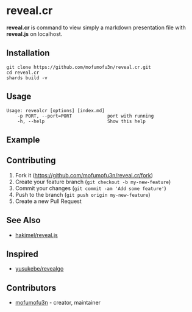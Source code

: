 # reveal.cr

**reveal.cr** is command to view simply a markdown presentation file with **reveal.js** on localhost.

## Installation

```
git clone https://github.com/mofumofu3n/reveal.cr.git
cd reveal.cr
shards build -v
```

## Usage

```
Usage: revealcr [options] [index.md]
    -p PORT, --port=PORT             port with running
    -h, --help                       Show this help
```

## Example


## Contributing

1. Fork it (<https://github.com/mofumofu3n/reveal.cr/fork>)
2. Create your feature branch (`git checkout -b my-new-feature`)
3. Commit your changes (`git commit -am 'Add some feature'`)
4. Push to the branch (`git push origin my-new-feature`)
5. Create a new Pull Request

## See Also

- [hakimel/reveal.js](https://github.com/hakimel/reveal.js)

## Inspired

- [yusukebe/revealgo](https://github.com/yusukebe/revealgo)

## Contributors

- [mofumofu3n](https://github.com/mofumofu3n) - creator, maintainer
